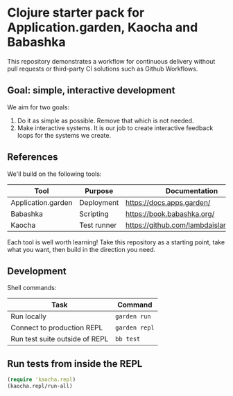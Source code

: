 # Clojure starter pack for Application.garden, Kaocha and Babashka

This repository demonstrates a workflow for continuous delivery without pull requests or third-party CI solutions such as Github Workflows.

## Goal: simple, interactive development

We aim for two goals:

1. Do it as simple as possible.
   Remove that which is not needed.
2. Make interactive systems.
   It is our job to create interactive feedback loops for the systems we create.

## References

We'll build on the following tools:

| Tool               | Purpose     | Documentation                          |
|--------------------|-------------|----------------------------------------|
| Application.garden | Deployment  | https://docs.apps.garden/              |
| Babashka           | Scripting   | https://book.babashka.org/             |
| Kaocha             | Test runner | https://github.com/lambdaisland/kaocha |

Each tool is well worth learning!
Take this repository as a starting point, take what you want, then build in the direction you need.

## Development

Shell commands:

| Task                           | Command       |
|--------------------------------|---------------|
| Run locally                    | `garden run`  |
| Connect to production REPL     | `garden repl` |
| Run test suite outside of REPL | `bb test`     |

## Run tests from inside the REPL

```clojure
(require 'kaocha.repl)
(kaocha.repl/run-all)
```
